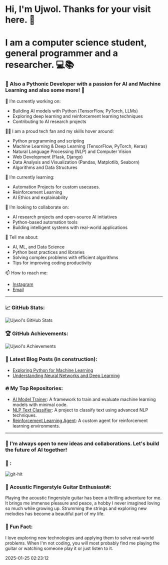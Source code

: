 
# Hi, I'm Ujwol. Thanks for your visit here. 👋

# I am a computer science student, general programmer and a researcher. 💻📚

### 🐍 Also a Pythonic Developer with a passion for AI and Machine Learning and also some more! 🚀

🔭 I’m currently working on:
- Building AI models with Python (TensorFlow, PyTorch, LLMs)
- Exploring deep learning and reinforcement learning techniques
- Contributing to AI research projects

👨‍💻 I am a proud tech fan and my skills hover around:
- Python programming and scripting
- Machine Learning & Deep Learning (TensorFlow, PyTorch, Keras)
- Natural Language Processing (NLP) and Computer Vision
- Web Development (Flask, Django)
- Data Analysis and Visualization (Pandas, Matplotlib, Seaborn)
- Algorithms and Data Structures

🌱 I’m currently learning:
- Automation Projects for custom usecases.
- Reinforcement Learning
- AI Ethics and explainability

👯 I’m looking to collaborate on:
- AI research projects and open-source AI initiatives
- Python-based automation tools
- Building intelligent systems with real-world applications

💬 Tell me about:
- AI, ML, and Data Science
- Python best practices and libraries
- Solving complex problems with efficient algorithms
- Tips for improving coding productivity

📫 How to reach me:
- [Instagram](https://www.instagram.com/ujwol_108/)
- [Email](mailto:dujwol9984@gmail.com)

---

### 📈 GitHub Stats:

![Ujwol's GitHub Stats](https://github-readme-stats.vercel.app/api?username=udahal2&show_icons=true&count_private=true&hide=prs&theme=radical)

### 🏆 GitHub Achievements:

![Ujwol's Achievements](https://github-profile-trophy.vercel.app/?username=udahal2&theme=dark)

### 🌱 Latest Blog Posts (in construction):
- [Exploring Python for Machine Learning]('')
- [Understanding Neural Networks and Deep Learning]('')

### 🔥 My Top Repositories:
- [AI Model Trainer](https://github.com/udahal2/ai-model-trainer): A framework to train and evaluate machine learning models with minimal code.
- [NLP Text Classifier](https://github.com/udahal2/nlp-text-classifier): A project to classify text using advanced NLP techniques.
- [Reinforcement Learning Agent](https://github.com/udahal2/reinforcement-learning-agent): A custom agent for reinforcement learning environments.

---

### 🚀 I'm always open to new ideas and collaborations. Let's build the future of AI together!

### 🎯 :

![git-hit](http://hits.dwyl.com/udahal2/udahal2.svg)

### 🎸 Acoustic Fingerstyle Guitar Enthusiast🔥:
Playing the acoustic fingerstyle guitar has been a thrilling adventure for me. It brings me immense pleasure and peace, a hobby I never imagined loving so much while growing up. Strumming the strings and exploring new melodies has become a beautiful part of my life.

### 🎯 Fun Fact:
I love exploring new technologies and applying them to solve real-world problems. When I'm not coding, you will most probably find me playing the guitar or watching someone play it or just listen to it.

2025-01-25 02:23:12

